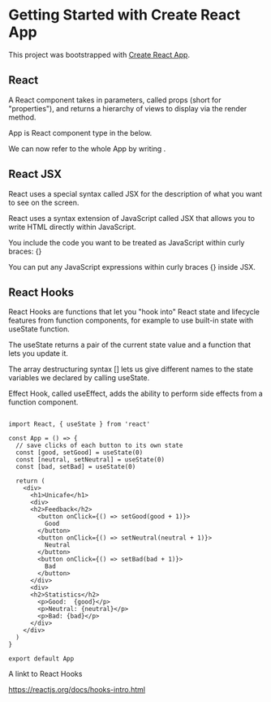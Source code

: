 # Getting Started with Create React App

This project was bootstrapped with [Create React App](https://github.com/facebook/create-react-app).

## React

A React component takes in parameters, called props (short for "properties"), and returns a hierarchy of views to display via the render method.

App is React component type in the below. 

We can now refer to the whole App by writing <App />.

## React JSX

React uses a special syntax called JSX for the description of what you want to see on the screen.

React uses a syntax extension of JavaScript called JSX that allows you to write HTML directly within JavaScript. 

You include the code you want to be treated as JavaScript within curly braces: {}

You can put any JavaScript expressions within curly braces {} inside JSX.

## React Hooks

React Hooks are functions that let you "hook into" React state and lifecycle features from function components, for example to use built-in state with useState function.

The useState returns a pair of the current state value and a function that lets you update it.

The array destructuring syntax [] lets us give different names to the state variables we declared by calling useState.

Effect Hook, called useEffect, adds the ability to perform side effects from a function component.

```

import React, { useState } from 'react'

const App = () => {
  // save clicks of each button to its own state
  const [good, setGood] = useState(0)
  const [neutral, setNeutral] = useState(0)
  const [bad, setBad] = useState(0)

  return (
    <div>
      <h1>Unicafe</h1>
      <div>
      <h2>Feedback</h2>
        <button onClick={() => setGood(good + 1)}>
          Good
        </button>
        <button onClick={() => setNeutral(neutral + 1)}>
          Neutral
        </button>
        <button onClick={() => setBad(bad + 1)}>
          Bad
        </button>
      </div>
      <div>
      <h2>Statistics</h2>
        <p>Good:  {good}</p>
        <p>Neutral: {neutral}</p> 
        <p>Bad: {bad}</p>
      </div>
    </div>
  )
}

export default App

```

A linkt to React Hooks

https://reactjs.org/docs/hooks-intro.html

